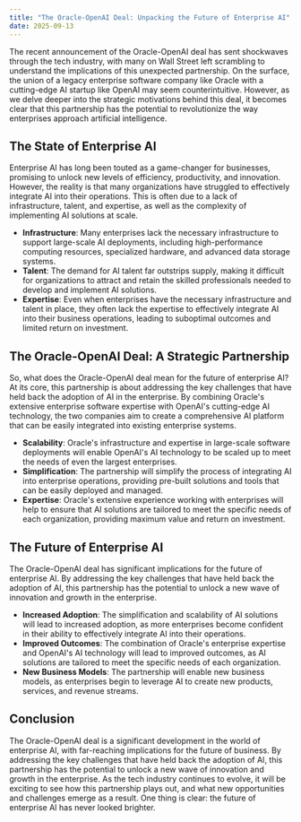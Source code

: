 ```yaml
---
title: "The Oracle-OpenAI Deal: Unpacking the Future of Enterprise AI"
date: 2025-09-13
---
```


The recent announcement of the Oracle-OpenAI deal has sent shockwaves through the tech industry, with many on Wall Street left scrambling to understand the implications of this unexpected partnership. On the surface, the union of a legacy enterprise software company like Oracle with a cutting-edge AI startup like OpenAI may seem counterintuitive. However, as we delve deeper into the strategic motivations behind this deal, it becomes clear that this partnership has the potential to revolutionize the way enterprises approach artificial intelligence.

## The State of Enterprise AI
Enterprise AI has long been touted as a game-changer for businesses, promising to unlock new levels of efficiency, productivity, and innovation. However, the reality is that many organizations have struggled to effectively integrate AI into their operations. This is often due to a lack of infrastructure, talent, and expertise, as well as the complexity of implementing AI solutions at scale.

* **Infrastructure**: Many enterprises lack the necessary infrastructure to support large-scale AI deployments, including high-performance computing resources, specialized hardware, and advanced data storage systems.
* **Talent**: The demand for AI talent far outstrips supply, making it difficult for organizations to attract and retain the skilled professionals needed to develop and implement AI solutions.
* **Expertise**: Even when enterprises have the necessary infrastructure and talent in place, they often lack the expertise to effectively integrate AI into their business operations, leading to suboptimal outcomes and limited return on investment.

## The Oracle-OpenAI Deal: A Strategic Partnership
So, what does the Oracle-OpenAI deal mean for the future of enterprise AI? At its core, this partnership is about addressing the key challenges that have held back the adoption of AI in the enterprise. By combining Oracle's extensive enterprise software expertise with OpenAI's cutting-edge AI technology, the two companies aim to create a comprehensive AI platform that can be easily integrated into existing enterprise systems.

* **Scalability**: Oracle's infrastructure and expertise in large-scale software deployments will enable OpenAI's AI technology to be scaled up to meet the needs of even the largest enterprises.
* **Simplification**: The partnership will simplify the process of integrating AI into enterprise operations, providing pre-built solutions and tools that can be easily deployed and managed.
* **Expertise**: Oracle's extensive experience working with enterprises will help to ensure that AI solutions are tailored to meet the specific needs of each organization, providing maximum value and return on investment.

## The Future of Enterprise AI
The Oracle-OpenAI deal has significant implications for the future of enterprise AI. By addressing the key challenges that have held back the adoption of AI, this partnership has the potential to unlock a new wave of innovation and growth in the enterprise.

* **Increased Adoption**: The simplification and scalability of AI solutions will lead to increased adoption, as more enterprises become confident in their ability to effectively integrate AI into their operations.
* **Improved Outcomes**: The combination of Oracle's enterprise expertise and OpenAI's AI technology will lead to improved outcomes, as AI solutions are tailored to meet the specific needs of each organization.
* **New Business Models**: The partnership will enable new business models, as enterprises begin to leverage AI to create new products, services, and revenue streams.

## Conclusion
The Oracle-OpenAI deal is a significant development in the world of enterprise AI, with far-reaching implications for the future of business. By addressing the key challenges that have held back the adoption of AI, this partnership has the potential to unlock a new wave of innovation and growth in the enterprise. As the tech industry continues to evolve, it will be exciting to see how this partnership plays out, and what new opportunities and challenges emerge as a result. One thing is clear: the future of enterprise AI has never looked brighter.
